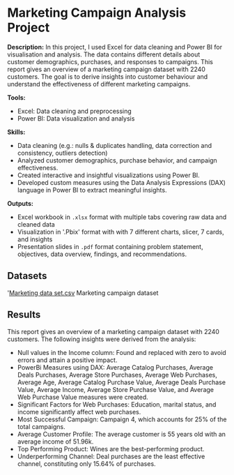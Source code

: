 # Marketing Campaign Analysis Project

**Description:** In this project, I used Excel for data cleaning and Power BI for visualisation and analysis. The data contains different details about customer demographics, purchases, and responses to campaigns. This report gives an overview of a marketing campaign dataset with 2240 customers. The goal is to derive insights into customer behaviour and understand the effectiveness of different marketing campaigns.

**Tools:** 
- Excel: Data cleaning and preprocessing
- Power BI: Data visualization and analysis

**Skills:**

- Data cleaning (e.g.: nulls & duplicates handling, data correction and consistency, outliers detection)
- Analyzed customer demographics, purchase behavior, and campaign effectiveness.
- Created interactive and insightful visualizations using Power BI.
- Developed custom measures using the Data Analysis Expressions (DAX) language in Power BI to extract meaningful insights.

**Outputs:**  
- Excel workbook in `.xlsx` format with multiple tabs covering raw data and cleaned data
- Visualization in '.Pbix' format with with 7 different charts, slicer, 7 cards, and insights
- Presentation slides in `.pdf` format containing problem statement, objectives, data overview, findings, and recommendations.

## Datasets
'[Marketing data set.csv](https://github.com/user-attachments/files/16502949/Marketing.data.set.csv) Marketing campaign dataset

## Results
This report gives an overview of a marketing campaign dataset with 2240 customers. The following insights were derived from the analysis:

- Null values in the Income column: Found and replaced with zero to avoid errors and attain a positive impact.
- PowerBi Measures using DAX: Average Catalog Purchases, Average Deals Purchases, Average Store Purchases, Average Web Purchases, Average Age, Average Catalog Purchase Value, Average Deals Purchase Value, Average Income, Average Store Purchase Value, and Average Web Purchase Value measures were created.
- Significant Factors for Web Purchases: Education, marital status, and income significantly affect web purchases.
- Most Successful Campaign: Campaign 4, which accounts for 25% of the total campaigns.
- Average Customer Profile: The average customer is 55 years old with an average income of 51.96k.
- Top Performing Product: Wines are the best-performing product.
- Underperforming Channel: Deal purchases are the least effective channel, constituting only 15.64% of purchases.

